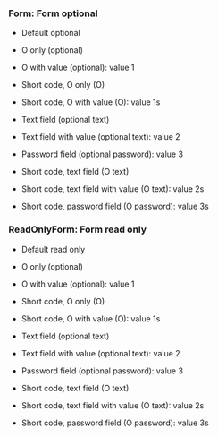 ### Form: Form optional

- Default optional
- O only (optional)
- O with value (optional): value 1
- Short code, O only (O)
- Short code, O with value (O): value 1s

- Text field (optional text)
- Text field with value (optional text): value 2
- Password field (optional password): value 3
- Short code, text field (O text)
- Short code, text field with value (O text): value 2s
- Short code, password field (O password): value 3s

### ReadOnlyForm: Form read only

- Default read only
- O only (optional)
- O with value (optional): value 1
- Short code, O only (O)
- Short code, O with value (O): value 1s

- Text field (optional text)
- Text field with value (optional text): value 2
- Password field (optional password): value 3
- Short code, text field (O text)
- Short code, text field with value (O text): value 2s
- Short code, password field (O password): value 3s
